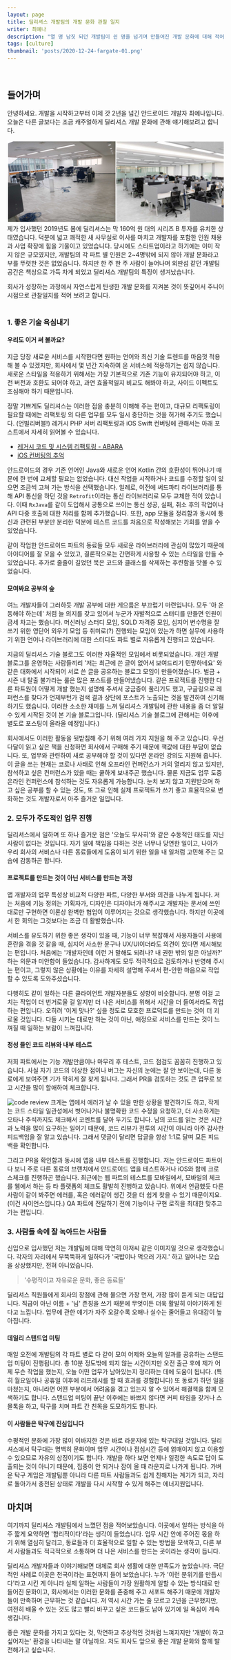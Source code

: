 ```yaml
---
layout: page
title: 딜리셔스 개발팀의 개발 문화 관찰 일지
writer: 최예나
description: "열 명 남짓 되던 개발팀이 쉰 명을 넘기며 만들어진 개발 문화에 대해 적어 보았습니다."
tags: [culture]
thumbnail: 'posts/2020-12-24-fargate-01.png'
---
```

​
## 들어가며
안녕하세요. 개발을 시작하고부터 이제 갓 2년을 넘긴 안드로이드 개발자 최예나입니다. 오늘은 다른 글보다는 조금 캐주얼하게 딜리셔스 개발 문화에 관해 얘기해보려고 합니다.


![개발팀 사진](/assets/image/posts/2021-05-24-developer-culture/CollageMaker_20210521_165849829.jpg)
제가 입사했던 2019년도 봄에 딜리셔스는 막 160억 원 대의 시리즈 B 투자를 유치한 상태였습니다.
덕분에 넓고 쾌적한 새 사무실로 이사를 마치고 개발자를 포함한 인원 채용과 사업 확장에 힘을 기울이고 있었습니다.
당시에도 스타트업이라고 하기에는 이미 작지 않은 규모였지만, 개발팀의 각 파트 별 인원은 2~4명밖에 되지 않아 개발 문화라고 부를 뚜렷한 것은 없었습니다.
하지만 한 주 한 주 사람이 늘어나며 외딴섬 같던 개발팀 공간은 책상으로 가득 차게 되었고 딜리셔스 개발팀의 특징이 생겨났습니다.

회사가 성장하는 과정에서 자연스럽게 탄생한 개발 문화를 지켜본 것이 뜻깊어서 주니어 시점으로 관찰일지를 적어 보려고 합니다.
​
<br>
​
### 1. 좋은 기술 욕심내기

#### 우리도 이거 써 볼까요?
지금 당장 새로운 서비스를 시작한다면 원하는 언어와 최신 기술 트렌드를 마음껏 적용해 볼 수 있겠지만, 회사에서 몇 년간 지속하여 온 서비스에 적용하기는 쉽지 않습니다.
새로운 스타일을 적용하기 위해서는 가장 기본적으로 기존 기능이 유지되어야 하고, 이전 버전과 호환도 되어야 하고, 과연 효율적일지 비교도 해봐야 하고, 사이드 이펙트도 조심해야 하기 때문입니다.

정말 기쁘게도 딜리셔스는 이러한 점을 충분히 이해해 주는 편이고,
대규모 리팩토링이 필요할 때에는 리팩토링 외 다른 업무를 모두 일시 중단하는 것을 허가해 주기도 했습니다. (언빌리버블!)
레거시 PHP 서버 리팩토링과 iOS Swift 컨버팅에 관해서는 아래 포스트에서 자세히 읽어볼 수 있습니다.

- [레거시 코드 및 시스템 리팩토링 - ABARA](https://dealicious-inc.github.io/2021/02/15/abara.html)
- [iOS 컨버팅의 추억](https://dealicious-inc.github.io/2021/03/15/swift-converting.html)


안드로이드의 경우 기존 언어인 Java와 새로운 언어 Kotlin 간의 호환성이 뛰어나기 때문에 한 번에 교체할 필요는 없었습니다.
대신 작업을 시작하거나 코드를 수정할 일이 있으면 조금씩 고쳐 가는 방식을 선택했습니다.
일례로, 이전에 써드파티 라이브러리를 통해 API 통신을 하던 것을 `Retrofit`이라는 통신 라이브러리로 모두 교체한 적이 있습니다.
이때 `RxJava`를 같이 도입해서 공통으로 쓰이는 통신 성공, 실패, 취소 후의 작업이나 API 다중 호출에 대한 처리를 함께 추가했습니다.
또한, app 모듈을 정리함과 동시에 통신과 관련된 부분만 분리한 덕분에 테스트 코드를 처음으로 작성해보는 기회를 얻을 수 있었습니다.

같이 작업한 안드로이드 파트의 동료들 모두 새로운 라이브러리에 관심이 많았기 때문에 아이디어를 잘 모을 수 있었고, 
결론적으로는 간편하게 사용할 수 있는 스타일을 만들 수 있었습니다. 추가로 줄줄이 길었던 묵은 코드와 클래스를 삭제하는 후련함을 맛볼 수 있었습니다.

#### 모여봐요 공부의 숲
여느 개발자들이 그러하듯 개발 공부에 대한 게으름은 부끄럽기 마련입니다. 
모두 '아 운동해야 하는데' 처럼 늘 의지를 갖고 있어서 누군가 자발적으로 스터디를 만들면 인원이 금세 차고는 했습니다. 
머신러닝 스터디 모임, SQLD 자격증 모임, 심지어 변수명을 잘 쓰기 위한 영단어 외우기 모임 등 취미로(?) 진행되는 모임이 있는가 하면 
실무에 사용하기 위한 언어나 라이브러리에 대한 스터디도 파트 별로 자유롭게 진행되고 있습니다.

지금의 딜리셔스 기술 블로그도 이러한 자율적인 모임에서 비롯되었습니다. 
개인 개발 블로그를 운영하는 사람들끼리 '저는 최근에 쓴 글이 없어서 보여드리기 민망하네요' 와 같은 대화에서 시작되어 서로 쓴 글을 공유하는 블로그 모임이 만들어졌습니다. 
벌금 + 시즌 내 탈출 불가라는 룰은 많은 포스트를 만들어냈습니다. 
같은 프로젝트를 진행한 다른 파트원이 어떻게 개발 했는지 설명해 주셔서 궁금증이 풀리기도 했고, 
구글링으로 레퍼런스를 찾다가 언제부턴가 검색 결과 상단에 포스트가 노출되는 것을 발견하여 신기해하기도 했습니다. 
이러한 소소한 재미를 느껴 딜리셔스 개발팀에 관한 내용을 좀 더 알릴 수 있게 시작된 것이 본 기술 블로그입니다. 
(딜리셔스 기술 블로그에 관해서는 이후에 별도로 포스팅이 올라올 예정입니다.)

회사에서도 이러한 활동을 뒷받침해 주기 위해 여러 가지 지원을 해 주고 있습니다. 
우선 다달이 읽고 싶은 책을 신청하면 회사에서 구매해 주기 때문에 책값에 대한 부담이 없습니다. 
또, 업무와 관련하여 새로 공부해야 할 것이 있다면 온라인 강의도 지원해 줍니다. 
이 글을 쓰는 현재는 코로나 사태로 인해 오프라인 컨퍼런스가 거의 열리지 않고 있지만, 
참석하고 싶은 컨퍼런스가 있을 때는 쿨하게 보내주곤 했습니다. 
물론 지금도 업무 도중 온라인 컨퍼런스에 참석하는 것도 자유롭게 가능합니다. 
눈치 보지 않고 지원받으며 하고 싶은 공부를 할 수 있는 것도, 또 그로 인해 실제 프로젝트가 쓰기 좋고 효율적으로 변화하는 것도 개발자로서 아주 즐거운 일입니다.


### 2. 모두가 주도적인 업무 진행
딜리셔스에서 일하며 또 하나 즐거운 점은 '오늘도 무사히'와 같은 수동적인 태도를 지닌 사람이 없다는 것입니다. 
자기 일에 책임을 다하는 것은 너무나 당연한 일이고, 나아가 우리 회사의 서비스나 다른 동료들에게 도움이 되기 위한 일을 내 일처럼 고민해 주는 모습에 감동하곤 합니다.

#### 프로젝트를 만드는 것이 아닌 서비스를 만드는 과정
앱 개발자의 업무 특성상 비교적 다양한 파트, 다양한 부서와 의견을 나누게 됩니다. 
저는 처음에 기능 정의는 기획자가, 디자인은 디자이너가 해주시고 개발자는 문서에 쓰인 대로만 구현하면 이론상 완벽한 협업이 이루어지는 것으로 생각했습니다. 
하지만 이곳에서 한 회의는 그것보다는 조금 더 활발했습니다.

서비스를 유도하기 위한 좋은 생각이 있을 때, 기능이 너무 복잡해서 사용자들이 사용에 혼란을 겪을 것 같을 때, 심지어 사소한 문구나 UX/UI이더라도 의견이 있다면 제시해보는 편입니다. 
처음에는 '개발자인데 이런 거 말해도 되려나? 내 권한 밖의 일은 아닐까?' 하는 의문과 미안함이 들었습니다. 
감사하게도 모두 적극적으로 검토하거나 반영해 주시는 편이고, 그렇지 않은 상황에는 이유를 자세히 설명해 주셔서 편-안한 마음으로 작업할 수 있도록 도와주셨습니다.

다행히도 같이 일하는 다른 클라이언트 개발자분들도 성향이 비슷합니다. 
분명 이걸 고치는 작업이 더 번거로울 걸 알지만 더 나은 서비스를 위해서 시간을 더 들여서라도 작업하는 편입니다. 
오히려 '이게 맞나?' 싶을 정도로 모호한 프로덕트를 만드는 것이 더 괴로울 것입니다. 다들 시키는 대로만 하는 것이 아닌, 애정으로 서비스를 만드는 것이 느껴질 때 일하는 보람이 느껴집니다.


#### 정성 들인 코드 리뷰와 내부 테스트
저희 파트에서는 기능 개발만큼이나 마무리 후 테스트, 코드 점검도 꼼꼼히 진행하고 있습니다. 
사실 자기 코드의 이상한 점이나 버그는 자신의 눈에는 잘 안 보이는데, 다른 동료에게 보여주면 기가 막히게 잘 찾게 됩니다. 
그래서 PR을 검토하는 것도 큰 업무로 보고 시간을 많이 할애하여 체크합니다.

![code review](/assets/image/posts/2021-05-24-developer-culture/blur1.png)
크게는 앱에서 에러가 날 수 있을 만한 상황을 발견하기도 하고, 작게는 코드 스타일 일관성에서 벗어나거나 불명확한 코드 수정을 요청하고, 
더 사소하게는 오타나 주석까지도 체크해서 코멘트를 달아 두기도 합니다. 남의 코드를 읽는 것은 시간과 노력을 많이 요구하는 일이기 때문에, 
코드 리뷰가 전투의 시간이 아니라 아주 감사한 피드백임을 잘 알고 있습니다. 그래서 댓글이 달리면 답글을 항상 1:1로 달며 모든 피드백을 확인합니다.

그리고 PR을 확인함과 동시에 앱을 내부 테스트를 진행합니다. 
저는 안드로이드 파트이다 보니 주로 다른 동료의 브랜치에서 안드로이드 앱을 테스트하거나 iOS와 함께 크로스체크를 진행하곤 했습니다. 
최근에는 웹 파트의 테스트를 모바일에서, 모바일의 체크를 웹에서 하는 등 타 플랫폼의 체크도 활발히 진행하고 있습니다. 
위에서 언급했듯 다른 사람이 같이 봐주면 에러를, 혹은 에러같이 생긴 것을 더 쉽게 찾을 수 있기 때문이지요. (이건 사이언스입니다.) 
QA 파트에 전달하기 전에 기능이나 구현 로직을 최대한 맞추고 가는 편입니다.

### 3. 사람들 속에 잘 녹아드는 사람들
신입으로 입사했던 저는 개발팀에 대해 막연히 아저씨 같은 이미지일 것으로 생각했습니다. 
각자의 자리에서 무뚝뚝하게 일하다가 '국밥이나 먹으러 가지.' 하고 일어나는 모습을 상상했지만, 전혀 아니었습니다.

> '수평적이고 자유로운 문화, 좋은 동료들'

딜리셔스 직원들에게 회사의 장점에 관해 물으면 가장 먼저, 가장 많이 듣게 되는 대답입니다. 
직급이 아닌 이름 + '님' 존칭을 쓰기 때문에 무엇이든 더욱 활발히 이야기하게 된다고 느낍니다. 업무에 관한 얘기가 자주 오갈수록 오해나 실수는 줄어들고 유대감이 높아집니다.

#### 데일리 스탠드업 미팅
매일 오전에 개발팀의 각 파트 별로 다 같이 모여 어제와 오늘의 일과를 공유하는 스탠드업 미팅이 진행됩니다. 
총 10분 정도밖에 되지 않는 시간이지만 오전 출근 후에 제가 어제 무슨 작업을 했는지, 오늘 어떤 업무가 남아있는지 정리하는 데에 도움이 됩니다. 
(특히 월요일이나 공휴일 이후에 리프레시를 할 때 효과를 경험합니다) 또 동료가 하던 일을 마쳤는지, 아니라면 어떤 부분에서 어려움을 겪고 있는지 알 수 있어서 해결책을 함께 모색하기도 합니다. 
스탠드업 미팅이 끝난 이후에는 바쁘지 않다면 커피 타임을 갖거나 스몰톡을 하고, 탁구를 치며 파트 간 친목을 도모하기도 합니다.

#### 이 사람들은 탁구에 진심입니다
수평적인 문화에 가장 많이 이바지한 것은 바로 라운지에 있는 탁구대일 것입니다. 
딜리셔스에서 탁구대는 명백히 문화이며 업무 시간이나 점심시간 등에 얽매이지 않고 이용할 수 있으므로 자유의 상징이기도 합니다. 
개발을 하다 보면 언제나 일정한 속도로 답이 도출되는 것이 아니기 때문에, 집중이 안 되거나 잠이 올 때 라운지로 나가게 됩니다. 
가벼운 탁구 게임은 개발팀뿐 아니라 다른 파트 사람들과도 쉽게 친해지는 계기가 되고, 자리로 돌아가서 충전된 상태로 개발을 다시 시작할 수 있게 해주는 에너지원입니다.


## 마치며
여기까지 딜리셔스 개발팀에서 느꼈던 점을 적어보았습니다. 이곳에서 일하는 방식을 아주 짧게 요약하면 '합리적이다'라는 생각이 들었습니다. 
업무 시간 안에 주어진 몫을 하기 위해 열심히 달리고, 동료들과 더 효율적으로 일할 수 있는 방법을 모색하고, 다른 부서 사람들과도 적극적으로 소통하며 더 나은 서비스를 만드는 곳이라는 생각이 듭니다.

딜리셔스 개발자들과 이야기해보면 대체로 회사 생활에 대한 만족도가 높았습니다. 
극단적인 사례로 이곳은 천국이라는 표현까지 들어 보았습니다. 
누가 '이런 분위기를 만듭시다'라고 시킨 게 아니라 실제 일하는 사람들이 가장 원활하게 일할 수 있는 방식대로 만들어진 문화이고, 
회사에서는 이러한 문화를 존중해 주고 서포트 해주기 때문에 개발자들이 만족하며 근무하는 것 같습니다. 
저 역시 시간 가는 줄 모르고 2년을 근무했지만, 여전히 배울 수 있는 것도 많고 빨리 바꾸고 싶은 코드들도 남아 있기에 일 욕심이 계속 생깁니다.

좋은 개발 문화를 가지고 있다는 것, 막연하고 추상적인 것처럼 느껴지지만 '개발이 하고 싶어지는' 환경을 나타내는 말 아닐까요. 저도 회사도 앞으로 좋은 개발 문화와 함께 발전해가고 싶습니다.